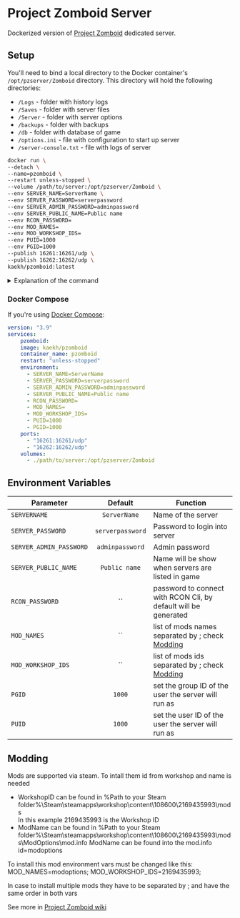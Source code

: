 # Project Zomboid Server

Dockerized version of [Project Zomboid](https://store.steampowered.com/app/108600/Project_Zomboid/) dedicated server.

## Setup

You'll need to bind a local directory to the Docker container's `/opt/pzserver/Zomboid` directory. This directory will hold the following directories:

-   `/Logs` - folder with history logs
-   `/Saves` - folder with server files
-   `/Server` - folder with server options
-   `/backups` - folder with backups
-   `/db` - folder with database of game
-   `/options.ini` - file with configuration to start up server
-   `/server-console.txt` - file with logs of server


```bash
docker run \
--detach \
--name=pzomboid \
--restart unless-stopped \
--volume /path/to/server:/opt/pzserver/Zomboid \
--env SERVER_NAME=ServerName \
--env SERVER_PASSWORD=serverpassword
--env SERVER_ADMIN_PASSWORD=adminpassword
--env SERVER_PUBLIC_NAME=Public name
--env RCON_PASSWORD=
--env MOD_NAMES=
--env MOD_WORKSHOP_IDS=
--env PUID=1000
--env PGID=1000
--publish 16261:16261/udp \
--publish 16262:16262/udp \
kaekh/pzomboid:latest
```

<details> 
<summary>Explanation of the command</summary>

* `--detach` -> Starts the container detached from your terminal<br> 
* `--name` -> Gives the container a unique name
* `--restart unless-stopped` -> Automatically restarts the container unless the container was manually stopped
* `--volume` -> Binds the Project Zomboid server folder to the folder you specified
Allows you to easily access your server files
* For the environment (`--env`) variables please see [here](https://github.com/Kaekh/pzomboid#environment-variables)
* `--publish` -> Specifies the ports that the container exposes<br> 
</details>

### Docker Compose

If you're using [Docker Compose](https://docs.docker.com/compose/):

```yaml
version: "3.9"
services:
    pzomboid:
    image: kaekh/pzomboid
    container_name: pzomboid
    restart: "unless-stopped"
    environment:
      - SERVER_NAME=ServerName
      - SERVER_PASSWORD=serverpassword
      - SERVER_ADMIN_PASSWORD=adminpassword
      - SERVER_PUBLIC_NAME=Public name
      - RCON_PASSWORD=
      - MOD_NAMES=
      - MOD_WORKSHOP_IDS=
      - PUID=1000
      - PGID=1000
    ports:
      - "16261:16261/udp"
      - "16262:16262/udp"
    volumes:
      - ./path/to/server:/opt/pzserver/Zomboid
```

## Environment Variables

| Parameter               | Default          | Function                                                        |
|-------------------------|:----------------:|-----------------------------------------------------------------|
| `SERVERNAME`            |   `ServerName`   | Name of the server                                              |
| `SERVER_PASSWORD`       | `serverpassword` | Password to login into server                                   |
| `SERVER_ADMIN_PASSWORD` | `adminpassword`  | Admin password                                                  |
| `SERVER_PUBLIC_NAME`    |  `Public name`   | Name will be show when servers are listed in game               |
| `RCON_PASSWORD`         |        ``        | password to connect with RCON Cli, by default will be generated |
| `MOD_NAMES`             |        ``        | list of mods names separated by ; check [Modding](https://github.com/Kaekh/pzomboid#modding)   |
| `MOD_WORKSHOP_IDS`      |        ``        | list of mods ids separated by ; check [Modding](https://github.com/Kaekh/pzomboid#modding)     |
| `PGID`                  |      `1000`      | set the group ID of the user the server will run as             |
| `PUID`                  |      `1000`      | set the user ID of the user the server will run as              |


## Modding

Mods are supported via steam. To intall them id from workshop and name is needed

-   WorkshopID can be found in %Path to your Steam folder%\Steam\steamapps\workshop\content\108600\2169435993\mods\
     In this example 2169435993 is the Workshop ID
-   ModName can be found in %Path to your Steam folder%\Steam\steamapps\workshop\content\108600\2169435993\mods\ModOptions\mod.info
     ModName can be found into the mod.info id=modoptions

To install this mod environment vars must be changed like this:
MOD_NAMES=modoptions;
MOD_WORKSHOP_IDS=2169435993;

In case to install multiple mods they have to be separated by ; and have the same order in both vars


See more in [Project Zomboid wiki](https://pzwiki.net/wiki/Installing_mods)
